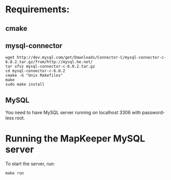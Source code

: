 # Requirements:

## cmake

## mysql-connector

    wget http://dev.mysql.com/get/Downloads/Connector-C/mysql-connector-c-6.0.2.tar.gz/from/http://mysql.he.net/
    tar xfvz mysql-connector-c-6.0.2.tar.gz
    cd mysql-connector-c-6.0.2
    cmake -G "Unix Makefiles"
    make
    sudo make install

## MySQL

You need to have MySQL server running on localhost 3306 with password-less root. 

# Running the MapKeeper MySQL server

To start the server, run:

    make run
